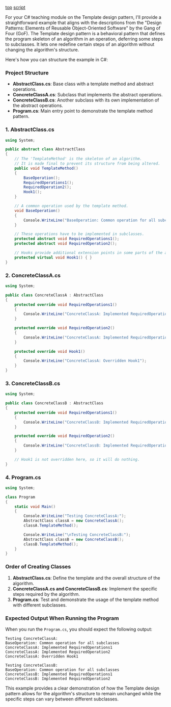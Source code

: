 [top](../README.md) [script](script/page01.md)

For your C# teaching module on the Template design pattern, I'll provide a straightforward example that aligns with the descriptions from the "Design Patterns: Elements of Reusable Object-Oriented Software" by the Gang of Four (GoF). The Template design pattern is a behavioral pattern that defines the program skeleton of an algorithm in an operation, deferring some steps to subclasses. It lets one redefine certain steps of an algorithm without changing the algorithm's structure.

Here's how you can structure the example in C#:

### Project Structure
- **AbstractClass.cs**: Base class with a template method and abstract operations.
- **ConcreteClassA.cs**: Subclass that implements the abstract operations.
- **ConcreteClassB.cs**: Another subclass with its own implementation of the abstract operations.
- **Program.cs**: Main entry point to demonstrate the template method pattern.

### 1. AbstractClass.cs
```csharp
using System;

public abstract class AbstractClass
{
    // The 'TemplateMethod' is the skeleton of an algorithm.
    // It is made final to prevent its structure from being altered.
    public void TemplateMethod()
    {
        BaseOperation();
        RequiredOperations1();
        RequiredOperation2();
        Hook1();
    }

    // A common operation used by the template method.
    void BaseOperation()
    {
        Console.WriteLine("BaseOperation: Common operation for all subclasses");
    }

    // These operations have to be implemented in subclasses.
    protected abstract void RequiredOperations1();
    protected abstract void RequiredOperation2();

    // Hooks provide additional extension points in some parts of the algorithm.
    protected virtual void Hook1() { }
}
```

### 2. ConcreteClassA.cs
```csharp
using System;

public class ConcreteClassA : AbstractClass
{
    protected override void RequiredOperations1()
    {
        Console.WriteLine("ConcreteClassA: Implemented RequiredOperations1");
    }

    protected override void RequiredOperation2()
    {
        Console.WriteLine("ConcreteClassA: Implemented RequiredOperation2");
    }

    protected override void Hook1()
    {
        Console.WriteLine("ConcreteClassA: Overridden Hook1");
    }
}
```

### 3. ConcreteClassB.cs
```csharp
using System;

public class ConcreteClassB : AbstractClass
{
    protected override void RequiredOperations1()
    {
        Console.WriteLine("ConcreteClassB: Implemented RequiredOperations1");
    }

    protected override void RequiredOperation2()
    {
        Console.WriteLine("ConcreteClassB: Implemented RequiredOperation2");
    }

    // Hook1 is not overridden here, so it will do nothing.
}
```

### 4. Program.cs
```csharp
using System;

class Program
{
    static void Main()
    {
        Console.WriteLine("Testing ConcreteClassA:");
        AbstractClass classA = new ConcreteClassA();
        classA.TemplateMethod();

        Console.WriteLine("\nTesting ConcreteClassB:");
        AbstractClass classB = new ConcreteClassB();
        classB.TemplateMethod();
    }
}
```

### Order of Creating Classes
1. **AbstractClass.cs**: Define the template and the overall structure of the algorithm.
2. **ConcreteClassA.cs and ConcreteClassB.cs**: Implement the specific steps required by the algorithm.
3. **Program.cs**: Test and demonstrate the usage of the template method with different subclasses.

### Expected Output When Running the Program
When you run the `Program.cs`, you should expect the following output:

```
Testing ConcreteClassA:
BaseOperation: Common operation for all subclasses
ConcreteClassA: Implemented RequiredOperations1
ConcreteClassA: Implemented RequiredOperation2
ConcreteClassA: Overridden Hook1

Testing ConcreteClassB:
BaseOperation: Common operation for all subclasses
ConcreteClassB: Implemented RequiredOperations1
ConcreteClassB: Implemented RequiredOperation2
```

This example provides a clear demonstration of how the Template design pattern allows for the algorithm's structure to remain unchanged while the specific steps can vary between different subclasses.
